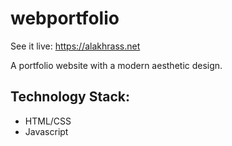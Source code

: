 # webportfolio
See it live: <link>https://alakhrass.net</link>

A portfolio website with a modern aesthetic design.

## Technology Stack:
- HTML/CSS 
- Javascript
